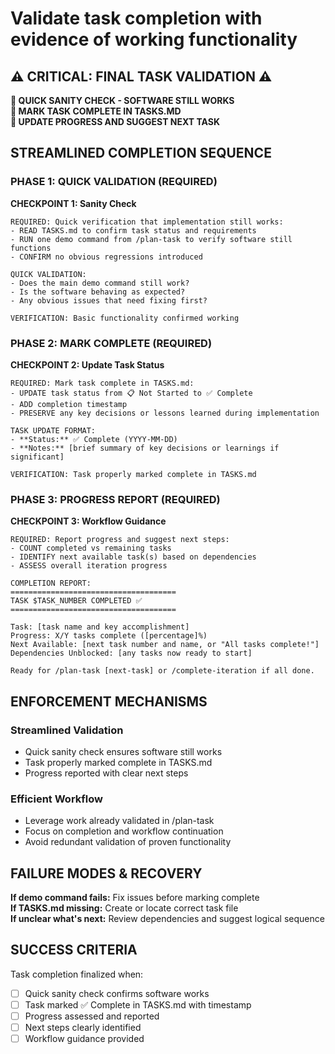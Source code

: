 # Validate task completion with evidence of working functionality

## ⚠️ CRITICAL: FINAL TASK VALIDATION ⚠️

**🛑 QUICK SANITY CHECK - SOFTWARE STILL WORKS**  
**🛑 MARK TASK COMPLETE IN TASKS.MD**  
**🛑 UPDATE PROGRESS AND SUGGEST NEXT TASK**

## STREAMLINED COMPLETION SEQUENCE

### PHASE 1: QUICK VALIDATION (REQUIRED)

**CHECKPOINT 1: Sanity Check**

```
REQUIRED: Quick verification that implementation still works:
- READ TASKS.md to confirm task status and requirements
- RUN one demo command from /plan-task to verify software still functions
- CONFIRM no obvious regressions introduced

QUICK VALIDATION:
- Does the main demo command still work?
- Is the software behaving as expected?
- Any obvious issues that need fixing first?

VERIFICATION: Basic functionality confirmed working
```

### PHASE 2: MARK COMPLETE (REQUIRED)

**CHECKPOINT 2: Update Task Status**

```
REQUIRED: Mark task complete in TASKS.md:
- UPDATE task status from 📋 Not Started to ✅ Complete
- ADD completion timestamp
- PRESERVE any key decisions or lessons learned during implementation

TASK UPDATE FORMAT:
- **Status:** ✅ Complete (YYYY-MM-DD)
- **Notes:** [brief summary of key decisions or learnings if significant]

VERIFICATION: Task properly marked complete in TASKS.md
```

### PHASE 3: PROGRESS REPORT (REQUIRED)

**CHECKPOINT 3: Workflow Guidance**

```
REQUIRED: Report progress and suggest next steps:
- COUNT completed vs remaining tasks
- IDENTIFY next available task(s) based on dependencies
- ASSESS overall iteration progress

COMPLETION REPORT:
=====================================
TASK $TASK_NUMBER COMPLETED ✅
=====================================

Task: [task name and key accomplishment]
Progress: X/Y tasks complete ([percentage]%)
Next Available: [next task number and name, or "All tasks complete!"]
Dependencies Unblocked: [any tasks now ready to start]

Ready for /plan-task [next-task] or /complete-iteration if all done.
```

## ENFORCEMENT MECHANISMS

### Streamlined Validation

- Quick sanity check ensures software still works
- Task properly marked complete in TASKS.md
- Progress reported with clear next steps

### Efficient Workflow

- Leverage work already validated in /plan-task
- Focus on completion and workflow continuation
- Avoid redundant validation of proven functionality

## FAILURE MODES & RECOVERY

**If demo command fails:** Fix issues before marking complete  
**If TASKS.md missing:** Create or locate correct task file  
**If unclear what's next:** Review dependencies and suggest logical sequence

## SUCCESS CRITERIA

Task completion finalized when:

- [ ] Quick sanity check confirms software works
- [ ] Task marked ✅ Complete in TASKS.md with timestamp
- [ ] Progress assessed and reported
- [ ] Next steps clearly identified
- [ ] Workflow guidance provided